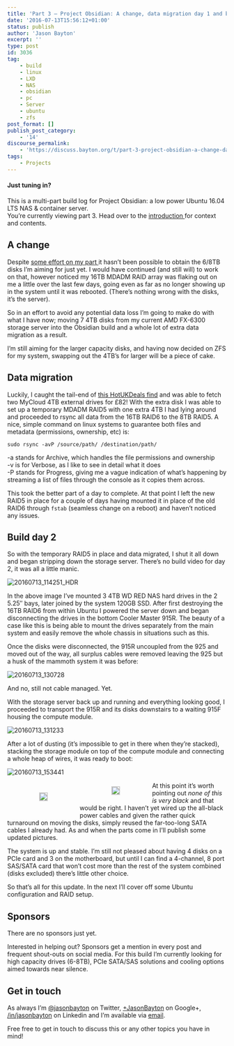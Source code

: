 ```yaml
---
title: 'Part 3 – Project Obsidian: A change, data migration day 1 and build day 2'
date: '2016-07-13T15:56:12+01:00'
status: publish
author: 'Jason Bayton'
excerpt: ''
type: post
id: 3036
tag:
    - build
    - linux
    - LXD
    - NAS
    - obsidian
    - pc
    - Server
    - ubuntu
    - zfs
post_format: []
publish_post_category:
    - '14'
discourse_permalink:
    - 'https://discuss.bayton.org/t/part-3-project-obsidian-a-change-data-migration-day-1-and-build-day-2/105'
tags:
    - Projects
---
```

<div class="callout callout-default"> 

#### Just tuning in?

This is a multi-part build log for Project Obsidian: a low power Ubuntu 16.04 LTS NAS &amp; container server.  
You’re currently viewing part 3. Head over to the [introduction ](/2016/06/part-0-project-obsidian-nas-app-server-build/)for context and contents.

</div>

A change
--------

Despite [some ](https://twitter.com/JasonBayton/status/751057827712630784)[effort ](https://twitter.com/JasonBayton/status/747431921408344064)[on ](https://twitter.com/JasonBayton/status/751763564407455744)[my ](https://www.facebook.com/bayton.org/posts/1665228143800954)[part ](https://twitter.com/JasonBayton/status/753227982152593410)it hasn’t been possible to obtain the 6/8TB disks I’m aiming for just yet. I would have continued (and still will) to work on that, however noticed my 16TB MDADM RAID array was flaking out on me a little over the last few days, going even as far as no longer showing up in the system until it was rebooted. (There’s nothing wrong with the disks, it’s the server).

So in an effort to avoid any potential data loss I’m going to make do with what I have now; moving 7 4TB disks from my current AMD FX-6300 storage server into the Obsidian build and a whole lot of extra data migration as a result.

I’m still aiming for the larger capacity disks, and having now decided on ZFS for my system, swapping out the 4TB’s for larger will be a piece of cake.

Data migration
--------------

Luckily, I caught the tail-end of [this HotUKDeals find](http://www.hotukdeals.com/deals/wd-cloud-4tb-nas-drive-instore-41-tesco-2472274) and was able to fetch two MyCloud 4TB external drives for £82! With the extra disk I was able to set up a temporary MDADM RAID5 with one extra 4TB I had lying around and proceeded to rsync all data from the 16TB RAID6 to the 8TB RAID5. A nice, simple command on linux systems to guarantee both files and metadata (permissions, ownership, etc) is:

`sudo rsync -avP /source/path/ /destination/path/`

-a stands for Archive, which handles the file permissions and ownership  
-v is for Verbose, as I like to see in detail what it does  
-P stands for Progress, giving me a vague indication of what’s happening by streaming a list of files through the console as it copies them across.

This took the better part of a day to complete. At that point I left the new RAID5 in place for a couple of days having mounted it in place of the old RAID6 through `fstab` (seamless change on a reboot) and haven’t noticed any issues.

Build day 2
-----------

So with the temporary RAID5 in place and data migrated, I shut it all down and began stripping down the storage server. There’s no build video for day 2, it was all a little manic.

![20160713_114251_HDR](https://r2_worker.bayton.workers.dev/uploads/2016/07/20160713_114251_HDR-e1468419744237.jpg)

In the above image I’ve mounted 3 4TB WD RED NAS hard drives in the 2 5.25″ bays, later joined by the system 120GB SSD. After first destroying the 16TB RAID6 from within Ubuntu I powered the server down and began disconnecting the drives in the bottom Cooler Master 915R. The beauty of a case like this is being able to mount the drives separately from the main system and easily remove the whole chassis in situations such as this.

Once the disks were disconnected, the 915R uncoupled from the 925 and moved out of the way, all surplus cables were removed leaving the 925 but a husk of the mammoth system it was before:

![20160713_130728](https://r2_worker.bayton.workers.dev/uploads/2016/07/20160713_130728-e1468420061922.jpg)

And no, still not cable managed. Yet.

With the storage server back up and running and everything looking good, I proceeded to transport the 915R and its disks downstairs to a waiting 915F housing the compute module.

![20160713_131233](https://r2_worker.bayton.workers.dev/uploads/2016/07/20160713_131233.jpg)

After a lot of dusting (it’s impossible to get in there when they’re stacked), stacking the storage module on top of the compute module and connecting a whole heap of wires, it was ready to boot:

![20160713_153441](https://r2_worker.bayton.workers.dev/uploads/2016/07/20160713_153441.jpg)

 <style type="text/css">
			#gallery-12 {
				margin: auto;
			}
			#gallery-12 .gallery-item {
				float: left;
				margin-top: 10px;
				text-align: center;
				width: 33%;
			}
			#gallery-12 img {
				border: 2px solid #cfcfcf;
			}
			#gallery-12 .gallery-caption {
				margin-left: 0;
			}
			/* see gallery_shortcode() in wp-includes/media.php */
		</style>

<div class="gallery galleryid-0 gallery-columns-3 gallery-size-full" id="gallery-12"><dl class="gallery-item"> <dt class="gallery-icon landscape"> 

[![](https://r2_worker.bayton.workers.dev/uploads/2016/07/20160713_153448.jpg)](/https://r2_worker.bayton.workers.dev/uploads/2016/07/20160713_153448.jpg) </dt></dl><dl class="gallery-item"> <dt class="gallery-icon landscape"> [![](https://r2_worker.bayton.workers.dev/uploads/2016/07/20160713_153453-e1485293565424.jpg)](/https://r2_worker.bayton.workers.dev/uploads/2016/07/20160713_153453-e1485293565424.jpg) </dt></dl>   
 </div>
 
 At this point it’s worth pointing out *none of this is very black* and that would be right. I haven’t yet wired up the all-black power cables and given the rather quick turnaround on moving the disks, simply reused the far-too-long SATA cables I already had. As and when the parts come in I’ll publish some updated pictures.

The system is up and stable. I’m still not pleased about having 4 disks on a PCIe card and 3 on the motherboard, but until I can find a 4-channel, 8 port SAS/SATA card that won’t cost more than the rest of the system combined (disks excluded) there’s little other choice.

So that’s all for this update. In the next I’ll cover off some Ubuntu configuration and RAID setup.

Sponsors
--------

There are no sponsors just yet.

Interested in helping out? Sponsors get a mention in every post and frequent shout-outs on social media. For this build I’m currently looking for high capacity drives (6-8TB), PCIe SATA/SAS solutions and cooling options aimed towards near silence.

Get in touch
------------

As always I’m [@jasonbayton](https://twitter.com/jasonbayton) on Twitter, [+JasonBayton](https://twitter.com/jasonbayton) on Google+, [/in/jasonbayton](https://linkedin.com/in/jasonbayton) on Linkedin and I’m available via [email](mailto:jason@bayton.org).

Free free to get in touch to discuss this or any other topics you have in mind!